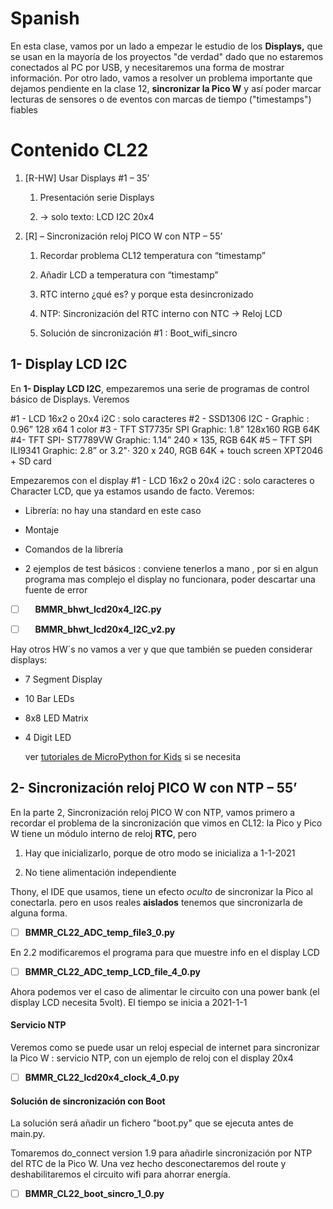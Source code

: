# Spanish

En esta clase, vamos por un lado a empezar le estudio de los **Displays,** que se usan en la mayoría de los proyectos "de verdad" dado que no estaremos conectados al PC por USB, y necesitaremos una forma de mostrar información. Por otro lado, vamos a resolver un problema importante que dejamos pendiente en la clase 12, **sincronizar la Pico W** y así poder marcar lecturas de sensores o de eventos con marcas de tiempo ("timestamps") fiables

# Contenido CL22

1. [R-HW] Usar Displays #1 – 35’
   
   1. Presentación serie Displays
   
   2. -> solo texto: LCD I2C 20x4

2. [R] – Sincronización reloj PICO W con NTP – 55’
   
   1. Recordar problema CL12 temperatura con “timestamp”
   
   2. Añadir LCD a temperatura con “timestamp”
   
   3. RTC interno ¿qué es? y porque esta desincronizado
   
   4. NTP: Sincronización del RTC interno con NTC -> Reloj LCD
   
   5. Solución de sincronización #1 : Boot_wifi_sincro

## 1- Display LCD I2C

En **1- Display LCD I2C**, empezaremos una serie de programas de control básico de Displays. Veremos 

#1 - LCD 16x2 o 20x4 i2C : solo caracteres
#2 - SSD1306 I2C - Graphic : 0.96”  128 x64 1 color
#3 - TFT ST7735r SPI Graphic:  1.8” 128x160 RGB 64K
#4- TFT SPI- ST7789VW Graphic: 1.14” 240 × 135, RGB 64K
#5 – TFT SPI ILI9341  Graphic: 2.8” or 3.2"· 320 x 240, RGB 64K + touch screen XPT2046 + SD card

Empezaremos con el display #1 - LCD 16x2 o 20x4 i2C : solo caracteres o Character LCD, que ya estamos usando de facto. Veremos:

- Librería: no hay una standard en este caso

- Montaje

- Comandos de la librería

- 2 ejemplos de test básicos : conviene tenerlos a mano , por si en algun programa mas complejo el display no funcionara, poder descartar una fuente de error

- [ ]     **BMMR_bhwt_lcd20x4_I2C.py** 

- [ ]     **BMMR_bhwt_lcd20x4_I2C_v2.py**

Hay otros HW´s no vamos a ver y que que también se pueden considerar displays:

- 7 Segment Display

- 10 Bar LEDs

- 8x8 LED Matrix

- 4 Digit LED
  
  ver [tutoriales de MicroPython for Kids](https://www.coderdojotc.org/micropython/displays/non-graph/01-intro/) si se necesita



## 2- Sincronización reloj PICO W con NTP – 55’

En la parte 2, Sincronización reloj PICO W con NTP, vamos primero a recordar el problema de la sincronización que vimos en CL12: la Pico y Pico W tiene un módulo interno de reloj **RTC**, pero 

1. Hay que inicializarlo, porque de otro modo se inicializa a 1-1-2021

2. No tiene alimentación independiente

Thony, el IDE que usamos, tiene un efecto *oculto* de sincronizar la Pico al conectarla. pero en usos reales **aislados** tenemos que sincronizarla de alguna forma.

- [ ] **BMMR_CL22_ADC_temp_file3_0.py**



En 2.2 modificaremos el programa para que muestre info en el display LCD

- [ ] **BMMR_CL22_ADC_temp_LCD_file_4_0.py**

Ahora podemos ver el caso de alimentar le circuito con una power bank (el display LCD necesita 5volt). El tiempo se inicia a 2021-1-1



#### Servicio NTP

Veremos como se puede usar un reloj especial de internet para sincronizar la Pico W : servicio NTP, con un ejemplo de reloj con el display 20x4

- [ ] **BMMR_CL22_lcd20x4_clock_4_0.py**



#### Solución de sincronización con Boot

La solución será añadir un fichero "boot.py" que se ejecuta antes de main.py.

Tomaremos do_connect version 1.9 para añadirle sincronización por NTP del RTC de la Pico W. Una vez hecho desconectaremos del route y deshabilitaremos el circuito wifi para ahorrar energía.

- [ ] **BMMR_CL22_boot_sincro_1_0.py**
